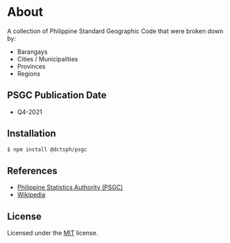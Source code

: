 # About

A collection of Philippine Standard Geographic Code that were broken down by:

- Barangays
- Cities / Municipalities
- Provinces
- Regions

## PSGC Publication Date
- Q4-2021

## Installation
```bash
$ npm install @dctsph/psgc
```

## References
- [Philippine Statistics Authority (PSGC)](https://psa.gov.ph/classification/psgc/)
- [Wikipedia](https://en.wikipedia.org/)

## License

Licensed under the [MIT](https://opensource.org/licenses/MIT) license.
